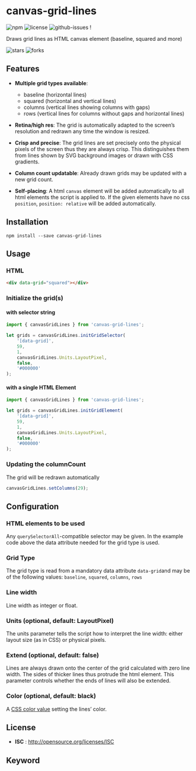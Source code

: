 # canvas-grid-lines

![npm](https://img.shields.io/npm/v/canvas-grid-lines.svg) ![license](https://img.shields.io/npm/l/canvas-grid-lines.svg) ![github-issues](https://img.shields.io/github/issues/profitlich-ch/canvas-grid-lines.svg)  !

Draws grid lines as HTML canvas element (baseline, squared and more) 

![stars](https://img.shields.io/github/stars/profitlich-ch/canvas-grid-lines.svg)
![forks](https://img.shields.io/github/forks/profitlich-ch/canvas-grid-lines.svg)


## Features

- **Multiple grid types available**:
  - baseline (horizontal lines)
  - squared (horizontal and vertical lines)
  - columns (vertical lines showing columns with gaps)
  - rows (vertical lines for columns without gaps and horizontal lines)

- **Retina/high res**: The grid is automatically adapted to the screen’s resolution and redrawn any time the window is resized.

- **Crisp and precise**: The grid lines are set precisely onto the physical pixels of the screen thus they are always crisp. This distinguishes them from lines shown by SVG background images or drawn with CSS gradients.

- **Column count updatable**: Already drawn grids may be updated with a new grid count.

- **Self-placing**: A html `canvas` element will be added automatically to all html elements the script is applied to. If the given elements have no css `position`, `position: relative` will be added automatically.


## Installation

```
npm install --save canvas-grid-lines
```

## Usage

### HTML 
```html
<div data-grid="squared"></div>
```


### Initialize the grid(s)
#### with selector string
```javascript
import { canvasGridLines } from 'canvas-grid-lines';

let grids = canvasGridLines.initGridSelector(
    '[data-grid]',
    59,
    1,
    canvasGridLines.Units.LayoutPixel,
    false,
    '#000000'
);
```
#### with a single HTML Element
```javascript
import { canvasGridLines } from 'canvas-grid-lines';

let grids = canvasGridLines.initGridElement(
    '[data-grid]',
    59,
    1,
    canvasGridLines.Units.LayoutPixel,
    false,
    '#000000'
);
```


### Updating the columnCount
The grid will be redrawn automatically
```javascript
canvasGridLines.setColumns(29);
```


## Configuration
### HTML elements to be used
Any `querySelectorAll`-compatible selector may be given. In the example code above the data attribute needed for the grid type is used.

### Grid Type
The grid type is read from a mandatory data attribute `data-grid`and may be of the following values: `baseline`, `squared`, `columns`, `rows`

### Line width
Line width as integer or float.

### Units (optional, default: LayoutPixel)
The units parameter tells the script how to interpret the line width: either layout size (as in CSS) or physical pixels.

### Extend (optional, default: false)
Lines are always drawn onto the center of the grid calculated with zero line width. The sides of thicker lines thus protrude the html element. This parameter controls whether the ends of lines will also be extended. 

### Color (optional, default: black)
A [CSS color value](https://developer.mozilla.org/en-US/docs/Web/CSS/color_value) setting the lines’ color.


## License

 - **ISC** : http://opensource.org/licenses/ISC

## Keyword 